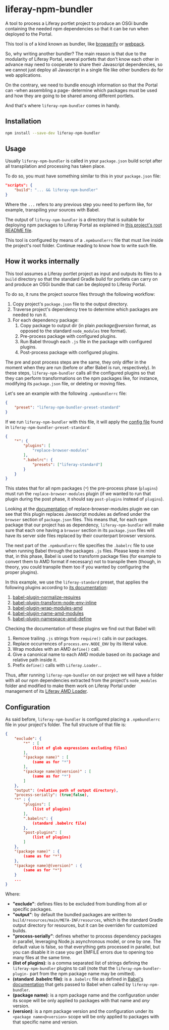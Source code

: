 # liferay-npm-bundler

A tool to process a Liferay portlet project to produce an OSGi bundle containing 
the needed npm dependencies so that it can be run when deployed to the Portal.

This tool is of a kind known as bundler, like 
[browserify](http://browserify.org/) or [webpack](https://webpack.js.org/). 

So, why writing another bundler? The main reason is that due to the modularity
of Liferay Portal, several portlets that don't know each other in advance may 
need to cooperate to share their Javascript dependencies, so we cannot just 
deploy all Javascript in a single file like other bundlers do for web 
applications. 

On the contrary, we need to bundle enough information so that the Portal can 
-when assembling a page- determine which packages must be used and how they are 
going to be shared among different portlets.

And that's where `liferay-npm-bundler` comes in handy.

## Installation

```sh
npm install --save-dev liferay-npm-bundler
```

## Usage

Usually `liferay-npm-bundler` is called in your `package.json` build script 
after all transpilation and processing has taken place.

To do so, you must have something similar to this in your `package.json` file:

```json
"scripts": {
    "build": "... && liferay-npm-bundler"
}
```

Where the `...` refers to any previous step you need to perform like, for 
example, transpiling your sources with Babel.

The output of `liferay-npm-bundler` is a directory that is suitable for 
deploying npm packages to Liferay Portal as explained in 
[this project's root README file](https://github.com/liferay/liferay-npm-build-tools/blob/master/README.md).

This tool is configured by means of a `.npmbundlerrc` file that must live inside
the project's root folder. Continue reading to know how to write such file.

## How it works internally

This tool assumes a Liferay portlet project as input and outputs its files to 
a `build` directory so that the standard Gradle build for portlets can carry on
and produce an OSGi bundle that can be deployed to Liferay Portal.

To do so, it runs the project source files through the following workflow:

1. Copy project's `package.json` file to the output directory.
2. Traverse project's dependency tree to determine which packages are needed to 
run it.
3. For each dependency package:
    1. Copy package to output dir (in plain _package_@_version_ format, as 
        opposed to the standard `node_modules` tree format).
    2. Pre-process package with configured plugins.
    3. Run Babel through each `.js` file in the package with configured plugins.
    4. Post-process package with configured plugins.
    
The pre and post process steps are the same, they only differ in the moment when
they are run (before or after Babel is run, respectively). In these steps,
`liferay-npm-bundler` calls all the configured plugins so that they can perform
transformations on the npm packages like, for instance, modifying its 
`package.json` file, or deleting or moving files.

Let's see an example with the following `.npmbundlerrc` file:

```json
{
    "preset": "liferay-npm-bundler-preset-standard"
}
```

If we run `liferay-npm-bundler` with this file, it will apply the 
[config file](https://github.com/liferay/liferay-npm-build-tools/blob/master/packages/liferay-npm-bundler-preset-standard/config.json)
found in `liferay-npm-bundler-preset-standard`:

```json
{
	"*": {
		"plugins": [
			"replace-browser-modules"
		],
		".babelrc": {
			"presets": ["liferay-standard"]
		}
	}
}
```

This states that for all npm packages (`*`) the pre-process phase (`plugins`) 
must run the `replace-browser-modules` plugin (if we wanted to run that plugin
during the post phase, it should say `post-plugins` instead of `plugins`).

Looking at the 
[documentation](https://github.com/liferay/liferay-npm-build-tools/blob/master/packages/liferay-npm-bundler-plugin-replace-browser-modules/README.md)
of replace-browser-modules plugin we can see that this plugin replaces 
Javascript modules as defined under the `browser` section of `package.json` 
files. This means that, for each npm package that our project has as dependency,
`liferay-npm-bundler` will make sure that each one having a `browser` section in
its `package.json` files will have its server side files replaced by their 
counterpart browser versions.

The next part of the `.npmbundlerrc` file specifies the `.babelrc` file to use 
when running Babel through the packages `.js` files. Please keep in mind that, 
in this phase, Babel is used to transform package files (for example to convert
them to AMD format if necessary) not to transpile them (though, in theory, you
could transpile them too if you wanted by configuring the proper plugins).

In this example, we use the `liferay-standard` preset, that applies the 
following plugins according to 
[its documentation](https://github.com/liferay/liferay-npm-build-tools/tree/master/packages/babel-preset-liferay-amd):

1. [babel-plugin-normalize-requires](https://github.com/izaera/liferay-npm-build-tools/tree/master/packages/babel-plugin-normalize-requires)
2. [babel-plugin-transform-node-env-inline](https://www.npmjs.com/package/babel-plugin-transform-node-env-inline)
3. [babel-plugin-wrap-modules-amd](https://github.com/izaera/liferay-npm-build-tools/tree/master/packages/babel-plugin-wrap-modules-amd)
4. [babel-plugin-name-amd-modules](https://github.com/izaera/liferay-npm-build-tools/tree/master/packages/babel-plugin-name-amd-modules)
5. [babel-plugin-namespace-amd-define](https://github.com/izaera/liferay-npm-build-tools/tree/master/packages/babel-plugin-namespace-amd-define)

Checking the documentation of these plugins we find out that Babel will:

1. Remove trailing `.js` strings from `require()` calls in our packages.
2. Replace occurrences of `process.env.NODE_ENV` by its literal value.
3. Wrap modules with an AMD `define()` call.
4. Give a canonical name to each AMD module based on its package and relative 
path inside it.
5. Prefix `define()` calls with `Liferay.Loader.`.

Thus, after running `liferay-npm-bundler` on our project we will have a folder
with all our npm dependencies extracted from the project's `node_modules` folder
and modified to make them work on Liferay Portal under management of its 
[Liferay AMD Loader](https://github.com/liferay/liferay-amd-loader).
    
## Configuration

As said before, `liferay-npm-bundler` is configured placing a `.npmbundlerrc` 
file in your project's folder. The full structure of that file is:

```json
{
    "exclude": {
        "*" : [
            (list of glob expressions excluding files)
        ],
        "(package name)" : [
            (same as for "*")
        ],
        "(package name)@(version)" : [
            (same as for "*")
        ]
    },
    "output": (relative path of output directory),
    "process-serially": (true|false),
    "*" : {
        "plugins": [
            (list of plugins)
		],
		".babelrc": {
            (standard .babelrc file)
		},
        "post-plugins": [
            (list of plugins)
		]
    },
    "(package name)" : {
        (same as for "*")
    },
    "(package name)@(version)" : {
        (same as for "*")
    }
    ...
}
```

Where:

* **"exclude"**: defines files to be excluded from bundling from all or specific
packages.
* **"output"**: by default the bundled packages are written to 
`build/resources/main/META-INF/resources`, which is the standard Gradle output
directory for resources, but it can be overriden for customized builds.
* **"process-serially"**: defines whether to process dependency packages in 
parallel, leveraging Node.js asynchronous model, or one by one. The default 
value is false, so that everything gets processed in parallel, but you can 
disable it in case you get EMFILE errors due to opening too many files at the
same time.
* **(list of plugins)**: is a comma separated list of strings defining the 
`liferay-npm-bundler` plugins to call (note that the 
`liferay-npm-bundler-plugin-` part from the npm package name may be omitted).
* **(standard .babelrc file)**: is a `.babelrc` file as defined in [Babel's 
documentation](https://babeljs.io/docs/usage/babelrc/) that gets passed to 
Babel when called by `liferay-npm-bundler`.
* **(package name)**: is a npm package name and the configuration under its 
scope will be only applied to packages with that name and *any* version.
* **(version)**: is a npm package version and the configuration under its 
`<package name>@<version>` scope will be only applied to packages with that 
specific name and version.
    
    
    
    